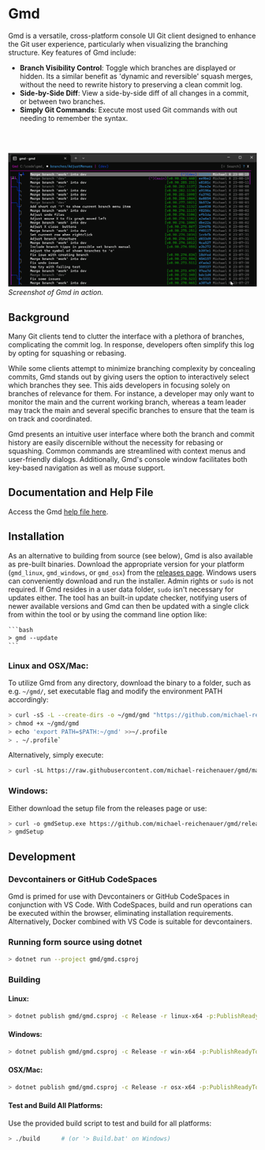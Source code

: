 # Gmd

Gmd is a versatile, cross-platform console UI Git client designed to enhance the Git user experience, particularly when visualizing the branching structure. Key features of Gmd include:

- **Branch Visibility Control**: Toggle which branches are displayed or hidden. Its a similar benefit as 'dynamic and reversible' squash merges, without the need to rewrite history to preserving a clean commit log.
- **Side-by-Side Diff**: View a side-by-side diff of all changes in a commit, or between two branches.
- **Simply Git Commands**: Execute most used Git commands with out needing to remember the syntax.
</br>
</br>

![Gmd Animation](gmd/doc/Animation.gif)
*Screenshot of Gmd in action.*


## Background

Many Git clients tend to clutter the interface with a plethora of branches, complicating the commit log. In response, developers often simplify this log by opting for squashing or rebasing. 

While some clients attempt to minimize branching complexity by concealing commits, Gmd stands out by giving users the option to interactively select which branches they see. This aids developers in focusing solely on branches of relevance for them. For instance, a developer may only want to monitor the main and the current working branch, whereas a team leader may track the main and several specific branches to ensure that the team is on track and coordinated.

Gmd presents an intuitive user interface where both the branch and commit history are easily discernible without the necessity for rebasing or squashing. Common commands are streamlined with context menus and user-friendly dialogs. Additionally, Gmd's console window facilitates both key-based navigation as well as mouse support.

## Documentation and Help File

Access the Gmd [help file here](https://github.com/michael-reichenauer/gmd/blob/main/gmd/doc/help.md).

## Installation
As an alternative to building from source (see below), Gmd is also available as pre-built binaries. 
Download the appropriate version for your platform (`gmd_linux`, `gmd_windows`, or `gmd_osx`) from the [releases page](https://github.com/michael-reichenauer/gmd/releases).  Windows users can conveniently download and run the installer. Admin rights or `sudo` is not required. If Gmd resides in a user data folder, `sudo` isn't necessary for updates either. The tool has an built-in update checker, notifying users of newer available versions and Gmd can then be updated with a single click from within the tool or by using the command line option like:

    ```bash
    > gmd --update
    ```

### Linux and OSX/Mac:

To utilize Gmd from any directory, download the binary to a folder, such as e.g. `~/gmd/`, set executable flag and modify the environment PATH accordingly:

```bash
> curl -sS -L --create-dirs -o ~/gmd/gmd "https://github.com/michael-reichenauer/gmd/releases/latest/download/gmd_linux"
> chmod +x ~/gmd/gmd
> echo 'export PATH=$PATH:~/gmd' >>~/.profile
> . ~/.profile`
```

Alternatively, simply execute:
```bash
> curl -sL https://raw.githubusercontent.com/michael-reichenauer/gmd/main/install.sh | bash
```

### Windows:
Either download the setup file from the releases page or use:

```bash
> curl -o gmdSetup.exe https://github.com/michael-reichenauer/gmd/releases/latest/download/gmdSetup.exe
> gmdSetup
```


## Development 
### Devcontainers or GitHub CodeSpaces
Gmd is primed for use with Devcontainers or GitHub CodeSpaces in conjunction with VS Code. With CodeSpaces, build and run operations can be executed within the browser, eliminating installation requirements. Alternatively, Docker combined with VS Code is suitable for devcontainers.

### Running form source using dotnet
```bash
> dotnet run --project gmd/gmd.csproj
```

### Building

#### Linux:
```bash
> dotnet publish gmd/gmd.csproj -c Release -r linux-x64 -p:PublishReadyToRun=true --self-contained true -p:PublishSingleFile=true
```
#### Windows:
```bash
> dotnet publish gmd/gmd.csproj -c Release -r win-x64 -p:PublishReadyToRun=true --self-contained true -p:PublishSingleFile=true
```
#### OSX/Mac:
```bash
> dotnet publish gmd/gmd.csproj -c Release -r osx-x64 -p:PublishReadyToRun=true --self-contained true -p:PublishSingleFile=true
```

#### Test and Build All Platforms:
Use the provided build script to test and build for all platforms:

```bash
> ./build      # (or '> Build.bat' on Windows)
```